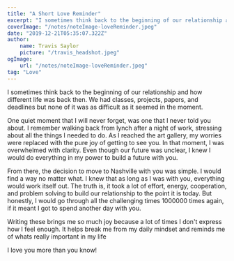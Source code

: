 ```yaml
---
title: "A Short Love Reminder"
excerpt: "I sometimes think back to the beginning of our relationship and how different life was back then. We had classes, projects, papers, and deadlines but none of it was as difficult as it seemed in the moment."
coverImage: "/notes/noteImage-loveReminder.jpeg"
date: "2019-12-21T05:35:07.322Z"
author:
    name: Travis Saylor
    picture: "/travis_headshot.jpeg"
ogImage:
    url: "/notes/noteImage-loveReminder.jpeg"
tag: "Love"
---
```


I sometimes think back to the beginning of our relationship and how different life was back then. We had classes, projects, papers, and deadlines but none of it was as difficult as it seemed in the moment.

One quiet moment that I will never forget, was one that I never told you about. I remember walking back from lynch after a night of work, stressing about all the things I needed to do. As I reached the art gallery, my worries were replaced with the pure joy of getting to see you. In that moment, I was overwhelmed with clarity. Even though our future was unclear, I knew I would do everything in my power to build a future with you.

From there, the decision to move to Nashville with you was simple. I would find a way no matter what. I knew that as long as I was with you, everything would work itself out. The truth is, it took a lot of effort, energy, cooperation, and problem solving to build our relationship to the point it is today. But honestly, I would go through all the challenging times 1000000 times again, if it meant I got to spend another day with you.

Writing these brings me so much joy because a lot of times I don't express how I feel enough. It helps break me from my daily mindset and reminds me of whats really important in my life

I love you more than you know!
